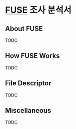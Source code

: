 # [FUSE](https://github.com/libfuse/libfuse) 조사 분석서

## About FUSE

TODO

## How FUSE Works

TODO

## File Descriptor

TODO

## Miscellaneous

TODO
